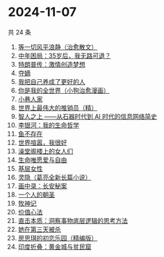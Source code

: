 # 2024-11-07

共 24 条

<!-- BEGIN WEREAD -->
<!-- 最后更新时间 2024-11-07 16:18:37 +0800 -->
1. [等一切风平浪静（治愈散文）](https://weread.qq.com/web/bookDetail/dd732db0813ab950dg01485c)
1. [中年困局：35岁后，我无路可退？](https://weread.qq.com/web/bookDetail/31f32a60813ab9509g013c63)
1. [特朗普传：激情创造梦想](https://weread.qq.com/web/bookDetail/340329d0715a4a1f340386b)
1. [夺嫡](https://weread.qq.com/web/bookDetail/8bd327d0813ab94e2g0186ce)
1. [我把自己养成了更好的人](https://weread.qq.com/web/bookDetail/b4632600813ab94abg0147dd)
1. [你是我的全世界（小狗治愈漫画）](https://weread.qq.com/web/bookDetail/a8032220813ab94c8g018304)
1. [小巷人家](https://weread.qq.com/web/bookDetail/41532d00813ab79b6g010ac3)
1. [世界上最伟大的推销员（精）](https://weread.qq.com/web/bookDetail/9f632c30813ab950bg012b61)
1. [智人之上 ——从石器时代到 AI 时代的信息网络简史](https://weread.qq.com/web/bookDetail/a24329f0813ab950ag015395)
1. [李银河：我的生命哲学](https://weread.qq.com/web/bookDetail/fa632c90813ab950ag0184b9)
1. [鱼不存在](https://weread.qq.com/web/bookDetail/0af32760813ab798cg01135c)
1. [世界喧嚣，我很好](https://weread.qq.com/web/bookDetail/a9d32030727eab7aa9d349f)
1. [澡堂阁楼上的女人们](https://weread.qq.com/web/bookDetail/ad132fc0813ab94bdg015959)
1. [生命唯愿爱与自由](https://weread.qq.com/web/bookDetail/6b432370813ab950ag0179f7)
1. [基层女性](https://weread.qq.com/web/bookDetail/d3c3209072646383d3ce031)
1. [灵隐（葛亮全新长篇小说）](https://weread.qq.com/web/bookDetail/20532ae0813ab950cg012843)
1. [画中录：长安秘案](https://weread.qq.com/web/bookDetail/ec532cd0813ab947fg01056e)
1. [一个人的朝圣](https://weread.qq.com/web/bookDetail/0ce3255059831a0ce16547b)
1. [牧神记](https://weread.qq.com/web/bookDetail/47632010712cab88476dfc2)
1. [价值心法](https://weread.qq.com/web/bookDetail/f7c32e20813ab94eeg0183de)
1. [直击本质：洞察事物底层逻辑的思考方法](https://weread.qq.com/web/bookDetail/78f32cc071d7b80f78f0c1f)
1. [她在第三天被杀](https://weread.qq.com/web/bookDetail/1ef32af0813ab94bdg016870)
1. [房思琪的初恋乐园（精编版）](https://weread.qq.com/web/bookDetail/cbb3285071eb6d2ecbba023)
1. [印度折叠：黄金城与贫民窟](https://weread.qq.com/web/bookDetail/b7532db0813ab94aag015d80)
<!-- END WEREAD -->